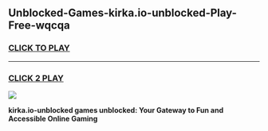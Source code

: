
## Unblocked-Games-kirka.io-unblocked-Play-Free-wqcqa
<h3>
<a href="https://premium76.site?title=kirka.io-unblocked&ref=18A1">CLICK TO PLAY</a></h3>
<hr>

<h3>
<a href="https://premium76.site?title=kirka.io-unblocked&ref=18A1">CLICK 2 PLAY</a>
  
</h3>

<a href="https://premium76.site?title=kirka.io-unblocked&ref=18A1"><img src="https://clearcache.store/games.png"></a>


**kirka.io-unblocked games unblocked: Your Gateway to Fun and Accessible Online Gaming**
